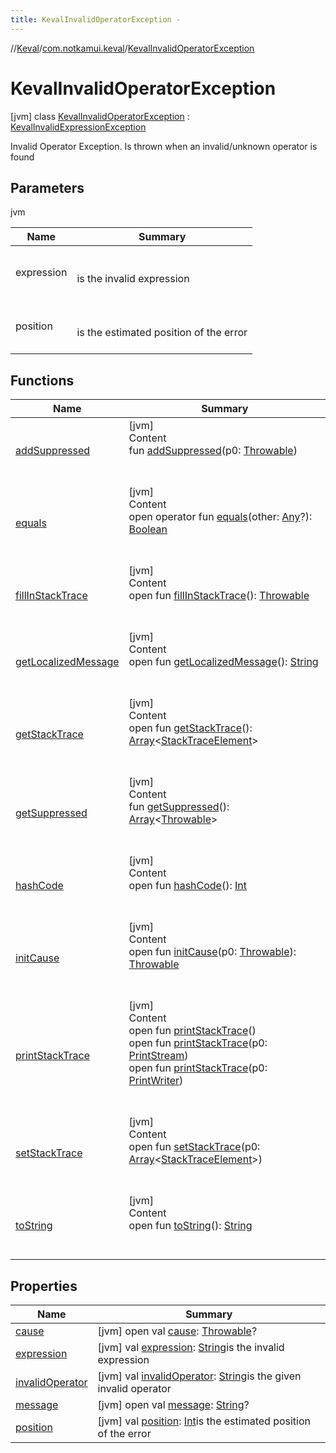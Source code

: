 ```yaml
---
title: KevalInvalidOperatorException -
---
```

//[Keval](../../index.md)/[com.notkamui.keval](../index.md)/[KevalInvalidOperatorException](index.md)

# KevalInvalidOperatorException

[jvm]
class [KevalInvalidOperatorException](index.md) : [KevalInvalidExpressionException](../-keval-invalid-expression-exception/index.md)

Invalid Operator Exception. Is thrown when an invalid/unknown operator is found

## Parameters

jvm

|  Name|  Summary| 
|---|---|
| <a name="com.notkamui.keval/KevalInvalidOperatorException///PointingToDeclaration/"></a>expression| <a name="com.notkamui.keval/KevalInvalidOperatorException///PointingToDeclaration/"></a><br><br>is the invalid expression<br><br>
| <a name="com.notkamui.keval/KevalInvalidOperatorException///PointingToDeclaration/"></a>position| <a name="com.notkamui.keval/KevalInvalidOperatorException///PointingToDeclaration/"></a><br><br>is the estimated position of the error<br><br>

## Functions

|  Name|  Summary| 
|---|---|
| <a name="kotlin/Throwable/addSuppressed/#kotlin.Throwable/PointingToDeclaration/"></a>[addSuppressed](../-keval-d-s-l-exception/index.md#%5Bkotlin%2FThrowable%2FaddSuppressed%2F%23kotlin.Throwable%2FPointingToDeclaration%2F%5D%2FFunctions%2F-408414666)| <a name="kotlin/Throwable/addSuppressed/#kotlin.Throwable/PointingToDeclaration/"></a>[jvm]  <br>Content  <br>fun [addSuppressed](../-keval-d-s-l-exception/index.md#%5Bkotlin%2FThrowable%2FaddSuppressed%2F%23kotlin.Throwable%2FPointingToDeclaration%2F%5D%2FFunctions%2F-408414666)(p0: [Throwable](https://kotlinlang.org/api/latest/jvm/stdlib/kotlin/-throwable/index.html))  <br><br><br>
| <a name="kotlin/Any/equals/#kotlin.Any?/PointingToDeclaration/"></a>[equals](../-keval-d-s-l-exception/index.md#%5Bkotlin%2FAny%2Fequals%2F%23kotlin.Any%3F%2FPointingToDeclaration%2F%5D%2FFunctions%2F-408414666)| <a name="kotlin/Any/equals/#kotlin.Any?/PointingToDeclaration/"></a>[jvm]  <br>Content  <br>open operator fun [equals](../-keval-d-s-l-exception/index.md#%5Bkotlin%2FAny%2Fequals%2F%23kotlin.Any%3F%2FPointingToDeclaration%2F%5D%2FFunctions%2F-408414666)(other: [Any](https://kotlinlang.org/api/latest/jvm/stdlib/kotlin/-any/index.html)?): [Boolean](https://kotlinlang.org/api/latest/jvm/stdlib/kotlin/-boolean/index.html)  <br><br><br>
| <a name="kotlin/Throwable/fillInStackTrace/#/PointingToDeclaration/"></a>[fillInStackTrace](../-keval-d-s-l-exception/index.md#%5Bkotlin%2FThrowable%2FfillInStackTrace%2F%23%2FPointingToDeclaration%2F%5D%2FFunctions%2F-408414666)| <a name="kotlin/Throwable/fillInStackTrace/#/PointingToDeclaration/"></a>[jvm]  <br>Content  <br>open fun [fillInStackTrace](../-keval-d-s-l-exception/index.md#%5Bkotlin%2FThrowable%2FfillInStackTrace%2F%23%2FPointingToDeclaration%2F%5D%2FFunctions%2F-408414666)(): [Throwable](https://kotlinlang.org/api/latest/jvm/stdlib/kotlin/-throwable/index.html)  <br><br><br>
| <a name="kotlin/Throwable/getLocalizedMessage/#/PointingToDeclaration/"></a>[getLocalizedMessage](../-keval-d-s-l-exception/index.md#%5Bkotlin%2FThrowable%2FgetLocalizedMessage%2F%23%2FPointingToDeclaration%2F%5D%2FFunctions%2F-408414666)| <a name="kotlin/Throwable/getLocalizedMessage/#/PointingToDeclaration/"></a>[jvm]  <br>Content  <br>open fun [getLocalizedMessage](../-keval-d-s-l-exception/index.md#%5Bkotlin%2FThrowable%2FgetLocalizedMessage%2F%23%2FPointingToDeclaration%2F%5D%2FFunctions%2F-408414666)(): [String](https://kotlinlang.org/api/latest/jvm/stdlib/kotlin/-string/index.html)  <br><br><br>
| <a name="kotlin/Throwable/getStackTrace/#/PointingToDeclaration/"></a>[getStackTrace](../-keval-d-s-l-exception/index.md#%5Bkotlin%2FThrowable%2FgetStackTrace%2F%23%2FPointingToDeclaration%2F%5D%2FFunctions%2F-408414666)| <a name="kotlin/Throwable/getStackTrace/#/PointingToDeclaration/"></a>[jvm]  <br>Content  <br>open fun [getStackTrace](../-keval-d-s-l-exception/index.md#%5Bkotlin%2FThrowable%2FgetStackTrace%2F%23%2FPointingToDeclaration%2F%5D%2FFunctions%2F-408414666)(): [Array](https://kotlinlang.org/api/latest/jvm/stdlib/kotlin/-array/index.html)<[StackTraceElement](https://docs.oracle.com/javase/8/docs/api/java/lang/StackTraceElement.html)>  <br><br><br>
| <a name="kotlin/Throwable/getSuppressed/#/PointingToDeclaration/"></a>[getSuppressed](../-keval-d-s-l-exception/index.md#%5Bkotlin%2FThrowable%2FgetSuppressed%2F%23%2FPointingToDeclaration%2F%5D%2FFunctions%2F-408414666)| <a name="kotlin/Throwable/getSuppressed/#/PointingToDeclaration/"></a>[jvm]  <br>Content  <br>fun [getSuppressed](../-keval-d-s-l-exception/index.md#%5Bkotlin%2FThrowable%2FgetSuppressed%2F%23%2FPointingToDeclaration%2F%5D%2FFunctions%2F-408414666)(): [Array](https://kotlinlang.org/api/latest/jvm/stdlib/kotlin/-array/index.html)<[Throwable](https://kotlinlang.org/api/latest/jvm/stdlib/kotlin/-throwable/index.html)>  <br><br><br>
| <a name="kotlin/Any/hashCode/#/PointingToDeclaration/"></a>[hashCode](../-keval-d-s-l-exception/index.md#%5Bkotlin%2FAny%2FhashCode%2F%23%2FPointingToDeclaration%2F%5D%2FFunctions%2F-408414666)| <a name="kotlin/Any/hashCode/#/PointingToDeclaration/"></a>[jvm]  <br>Content  <br>open fun [hashCode](../-keval-d-s-l-exception/index.md#%5Bkotlin%2FAny%2FhashCode%2F%23%2FPointingToDeclaration%2F%5D%2FFunctions%2F-408414666)(): [Int](https://kotlinlang.org/api/latest/jvm/stdlib/kotlin/-int/index.html)  <br><br><br>
| <a name="kotlin/Throwable/initCause/#kotlin.Throwable/PointingToDeclaration/"></a>[initCause](../-keval-d-s-l-exception/index.md#%5Bkotlin%2FThrowable%2FinitCause%2F%23kotlin.Throwable%2FPointingToDeclaration%2F%5D%2FFunctions%2F-408414666)| <a name="kotlin/Throwable/initCause/#kotlin.Throwable/PointingToDeclaration/"></a>[jvm]  <br>Content  <br>open fun [initCause](../-keval-d-s-l-exception/index.md#%5Bkotlin%2FThrowable%2FinitCause%2F%23kotlin.Throwable%2FPointingToDeclaration%2F%5D%2FFunctions%2F-408414666)(p0: [Throwable](https://kotlinlang.org/api/latest/jvm/stdlib/kotlin/-throwable/index.html)): [Throwable](https://kotlinlang.org/api/latest/jvm/stdlib/kotlin/-throwable/index.html)  <br><br><br>
| <a name="kotlin/Throwable/printStackTrace/#/PointingToDeclaration/"></a>[printStackTrace](../-keval-d-s-l-exception/index.md#%5Bkotlin%2FThrowable%2FprintStackTrace%2F%23%2FPointingToDeclaration%2F%5D%2FFunctions%2F-408414666)| <a name="kotlin/Throwable/printStackTrace/#/PointingToDeclaration/"></a>[jvm]  <br>Content  <br>open fun [printStackTrace](../-keval-d-s-l-exception/index.md#%5Bkotlin%2FThrowable%2FprintStackTrace%2F%23%2FPointingToDeclaration%2F%5D%2FFunctions%2F-408414666)()  <br>open fun [printStackTrace](../-keval-d-s-l-exception/index.md#%5Bkotlin%2FThrowable%2FprintStackTrace%2F%23java.io.PrintStream%2FPointingToDeclaration%2F%5D%2FFunctions%2F-408414666)(p0: [PrintStream](https://docs.oracle.com/javase/8/docs/api/java/io/PrintStream.html))  <br>open fun [printStackTrace](../-keval-d-s-l-exception/index.md#%5Bkotlin%2FThrowable%2FprintStackTrace%2F%23java.io.PrintWriter%2FPointingToDeclaration%2F%5D%2FFunctions%2F-408414666)(p0: [PrintWriter](https://docs.oracle.com/javase/8/docs/api/java/io/PrintWriter.html))  <br><br><br>
| <a name="kotlin/Throwable/setStackTrace/#kotlin.Array[java.lang.StackTraceElement]/PointingToDeclaration/"></a>[setStackTrace](../-keval-d-s-l-exception/index.md#%5Bkotlin%2FThrowable%2FsetStackTrace%2F%23kotlin.Array%5Bjava.lang.StackTraceElement%5D%2FPointingToDeclaration%2F%5D%2FFunctions%2F-408414666)| <a name="kotlin/Throwable/setStackTrace/#kotlin.Array[java.lang.StackTraceElement]/PointingToDeclaration/"></a>[jvm]  <br>Content  <br>open fun [setStackTrace](../-keval-d-s-l-exception/index.md#%5Bkotlin%2FThrowable%2FsetStackTrace%2F%23kotlin.Array%5Bjava.lang.StackTraceElement%5D%2FPointingToDeclaration%2F%5D%2FFunctions%2F-408414666)(p0: [Array](https://kotlinlang.org/api/latest/jvm/stdlib/kotlin/-array/index.html)<[StackTraceElement](https://docs.oracle.com/javase/8/docs/api/java/lang/StackTraceElement.html)>)  <br><br><br>
| <a name="kotlin/Any/toString/#/PointingToDeclaration/"></a>[toString](../-keval-d-s-l-exception/index.md#%5Bkotlin%2FAny%2FtoString%2F%23%2FPointingToDeclaration%2F%5D%2FFunctions%2F-408414666)| <a name="kotlin/Any/toString/#/PointingToDeclaration/"></a>[jvm]  <br>Content  <br>open fun [toString](../-keval-d-s-l-exception/index.md#%5Bkotlin%2FAny%2FtoString%2F%23%2FPointingToDeclaration%2F%5D%2FFunctions%2F-408414666)(): [String](https://kotlinlang.org/api/latest/jvm/stdlib/kotlin/-string/index.html)  <br><br><br>

## Properties

|  Name|  Summary| 
|---|---|
| <a name="com.notkamui.keval/KevalInvalidOperatorException/cause/#/PointingToDeclaration/"></a>[cause](index.md#%5Bcom.notkamui.keval%2FKevalInvalidOperatorException%2Fcause%2F%23%2FPointingToDeclaration%2F%5D%2FProperties%2F-408414666)| <a name="com.notkamui.keval/KevalInvalidOperatorException/cause/#/PointingToDeclaration/"></a> [jvm] open val [cause](index.md#%5Bcom.notkamui.keval%2FKevalInvalidOperatorException%2Fcause%2F%23%2FPointingToDeclaration%2F%5D%2FProperties%2F-408414666): [Throwable](https://kotlinlang.org/api/latest/jvm/stdlib/kotlin/-throwable/index.html)?   <br>
| <a name="com.notkamui.keval/KevalInvalidOperatorException/expression/#/PointingToDeclaration/"></a>[expression](index.md#%5Bcom.notkamui.keval%2FKevalInvalidOperatorException%2Fexpression%2F%23%2FPointingToDeclaration%2F%5D%2FProperties%2F-408414666)| <a name="com.notkamui.keval/KevalInvalidOperatorException/expression/#/PointingToDeclaration/"></a> [jvm] val [expression](index.md#%5Bcom.notkamui.keval%2FKevalInvalidOperatorException%2Fexpression%2F%23%2FPointingToDeclaration%2F%5D%2FProperties%2F-408414666): [String](https://kotlinlang.org/api/latest/jvm/stdlib/kotlin/-string/index.html)is the invalid expression   <br>
| <a name="com.notkamui.keval/KevalInvalidOperatorException/invalidOperator/#/PointingToDeclaration/"></a>[invalidOperator](invalid-operator.md)| <a name="com.notkamui.keval/KevalInvalidOperatorException/invalidOperator/#/PointingToDeclaration/"></a> [jvm] val [invalidOperator](invalid-operator.md): [String](https://kotlinlang.org/api/latest/jvm/stdlib/kotlin/-string/index.html)is the given invalid operator   <br>
| <a name="com.notkamui.keval/KevalInvalidOperatorException/message/#/PointingToDeclaration/"></a>[message](index.md#%5Bcom.notkamui.keval%2FKevalInvalidOperatorException%2Fmessage%2F%23%2FPointingToDeclaration%2F%5D%2FProperties%2F-408414666)| <a name="com.notkamui.keval/KevalInvalidOperatorException/message/#/PointingToDeclaration/"></a> [jvm] open val [message](index.md#%5Bcom.notkamui.keval%2FKevalInvalidOperatorException%2Fmessage%2F%23%2FPointingToDeclaration%2F%5D%2FProperties%2F-408414666): [String](https://kotlinlang.org/api/latest/jvm/stdlib/kotlin/-string/index.html)?   <br>
| <a name="com.notkamui.keval/KevalInvalidOperatorException/position/#/PointingToDeclaration/"></a>[position](index.md#%5Bcom.notkamui.keval%2FKevalInvalidOperatorException%2Fposition%2F%23%2FPointingToDeclaration%2F%5D%2FProperties%2F-408414666)| <a name="com.notkamui.keval/KevalInvalidOperatorException/position/#/PointingToDeclaration/"></a> [jvm] val [position](index.md#%5Bcom.notkamui.keval%2FKevalInvalidOperatorException%2Fposition%2F%23%2FPointingToDeclaration%2F%5D%2FProperties%2F-408414666): [Int](https://kotlinlang.org/api/latest/jvm/stdlib/kotlin/-int/index.html)is the estimated position of the error   <br>

